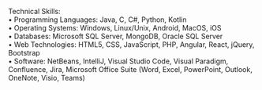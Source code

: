 Technical Skills:<br>
• Programming Languages: Java, C, C#, Python, Kotlin<br>
• Operating Systems: Windows, Linux/Unix, Android, MacOS, iOS<br>
• Databases: Microsoft SQL Server, MongoDB, Oracle SQL Server<br>
• Web Technologies: HTML5, CSS, JavaScript, PHP, Angular, React, jQuery, Bootstrap<br>
• Software: NetBeans, IntelliJ, Visual Studio Code, Visual Paradigm, Confluence, Jira, Microsoft Office Suite (Word, Excel, PowerPoint, Outlook, OneNote, Visio, Teams)
